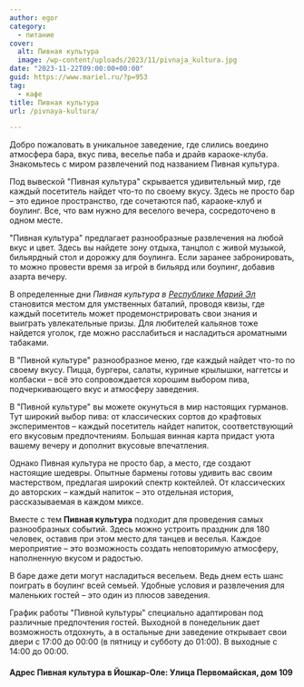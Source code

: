 ```yaml
---
author: egor
category:
  - питание
cover:
  alt: Пивная культура
  image: /wp-content/uploads/2023/11/pivnaja_kultura.jpg
date: "2023-11-22T09:00:00+00:00"
guid: https://www.mariel.ru/?p=953
tag:
  - кафе
title: Пивная культура
url: /pivnaya-kultura/

---
```

Добро пожаловать в уникальное заведение, где слились воедино атмосфера бара, вкус пива, веселье паба и драйв караоке-клуба. Знакомьтесь с миром развлечений под названием Пивная культура.

Под вывеской "Пивная культура" скрывается удивительный мир, где каждый посетитель найдет что-то по своему вкусу. Здесь не просто бар – это единое пространство, где сочетаются паб, караоке-клуб и боулинг. Все, что вам нужно для веселого вечера, сосредоточено в одном месте.

"Пивная культура" предлагает разнообразные развлечения на любой вкус и цвет. Здесь вы найдете зону отдыха, танцпол с живой музыкой, бильярдный стол и дорожку для боулинга. Если заранее забронировать, то можно провести время за игрой в бильярд или боулинг, добавив азарта вечеру.

В определенные дни _Пивная культура в [Республике Марий Эл](/)_ становится местом для умственных баталий, проводя квизы, где каждый посетитель может продемонстрировать свои знания и выиграть увлекательные призы. Для любителей кальянов тоже найдется уголок, где можно расслабиться и насладиться ароматными табаками.

В "Пивной культуре" разнообразное меню, где каждый найдет что-то по своему вкусу. Пицца, бургеры, салаты, куриные крылышки, наггетсы и колбаски – всё это сопровождается хорошим выбором пива, подчеркивающего вкус и атмосферу заведения.

В "Пивной культуре" вы можете окунуться в мир настоящих гурманов. Тут широкий выбор пива: от классических сортов до крафтовых экспериментов – каждый посетитель найдет напиток, соответствующий его вкусовым предпочтениям. Большая винная карта придаст уюта вашему вечеру и дополнит вкусовые впечатления.

Однако Пивная культура не просто бар, а место, где создают настоящие шедевры. Опытные бармены готовы удивить вас своим мастерством, предлагая широкий спектр коктейлей. От классических до авторских – каждый напиток – это отдельная история, рассказываемая в каждом миксе.

Вместе с тем **Пивная культура** подходит для проведения самых разнообразных событий. Здесь можно устроить праздник для 180 человек, оставив при этом место для танцев и веселья. Каждое мероприятие – это возможность создать неповторимую атмосферу, наполненную вкусом и радостью.

В баре даже дети могут насладиться весельем. Ведь днем есть шанс поиграть в боулинг всей семьей. Удобные условия и развлечения для маленьких гостей – это один из плюсов заведения.

График работы "Пивной культуры" специально адаптирован под различные предпочтения гостей. Выходной в понедельник дает возможность отдохнуть, а в остальные дни заведение открывает свои двери с 17:00 до 00:00 (в пятницу и субботу до 01:00). В выходные с 14:00 до 00:00.

#### Адрес Пивная культура в Йошкар-Оле: Улица Первомайская, дом 109
